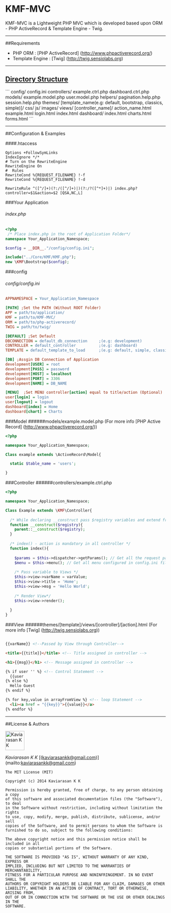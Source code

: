 KMF-MVC
=======

<p>KMF-MVC is a Lightweight PHP MVC which is developed based upon ORM - PHP ActiveRecord & Template Engine - Twig.</p>
<hr/>


##Requirements
- PHP ORM : [PHP ActiveRecord] (http://www.phpactiverecord.org/)
- Template Engine : [Twig] (http://twig.sensiolabs.org)
 
<hr/>

<h2><u>Directory Structure</u></h2>
```
config/
  config.ini
controllers/
  example.ctrl.php
  dashboard.ctrl.php
models/
  example.model.php
  user.model.php
helpers/
  pagination.help.php
  session.help.php
themes/
  [template_name(e.g: default, bootstrap, classics, simple)]/
    css/
    js/
    images/
    views/
      [controller_name]/
        action_name.html
        example.html
        login.html
        index.html
      dashboard/
        index.html
        charts.html
        forms.html
```
<hr/>

##Configuration & Examples

####.htaccess
```htaccess
Options +FollowSymLinks
IndexIgnore */*
# Turn on the RewriteEngine
RewriteEngine On
#  Rules
RewriteCond %{REQUEST_FILENAME} !-f
RewriteCond %{REQUEST_FILENAME} !-d

RewriteRule ^([^/]+)(?:/([^/]+)|)(?:/?([^*]+)|) index.php?controller=$1&action=$2 [QSA,NC,L]
```

###Your Application 
###### index.php
```php
<?php
 /* Place index.php in the root of Application Folder*/
namespace Your_Application_Namespace;

$config = __DIR__."/config/config.ini";

include("../Core/KMF/KMF.php");
new \KMF\Bootstrap($config);

```

###config
###### config/config.ini
```ini
APPNAMESPACE = Your_Application_Namespace

[PATH] ;Set the PATH (Without ROOT Folder)
APP = path/to/application/
KMF = path/to/KMF-MVC/
ORM = path/to/php-activerecord/
TWIG = path/to/twig/

[DEFAULT] ;Set Default
DBCONNECTION = default_db_connection     ;(e.g: development)
CONTROLLER = default_controller          ;(e.g: dashboard)
TEMPLATE = default_template_to_load      ;(e.g: default, simple, classic...)

[DB] ;Assgin DB Connection of Application
development[USER] = root                        
development[PASS] = password                    
development[HOST] = localhost                   
development[PORT] = 3306                        
development[NAME] = DB_NAME                     

[MENU]  ;Set MENU controller[action] equal to title/action (Optional)
user[login] = login                             
user[logout] = logout
dashboard[index] = Home
dashboard[chart] = Charts
```

###Model 
######models/example.model.php (For more info [PHP Active Record] (http://www.phpactiverecord.org/))
```php
<?php

namespace Your_Application_Namespace;

Class example extends \ActiveRecord\Model{

  static $table_name = 'users';

}

```

###Controller 
######controllers/example.ctrl.php
```php
<?php

namespace Your_Application_Namespace;

Class Example extends \KMF\Controller{
  
  /* While declaring __construct pass $registry variables and extend from parent*/
  function __construct($registry){
    parent::__construct($registry);
  }
  
  /* index() - action is mandatory in all controller */
  function index(){
  
    $params = $this->dispatcher->getParams(); // Get all the request passed through URL i.e $_GET
    $menu = $this->menu(); // Get all menu configured in config.ini file
    
    /* Pass variable to Views */
    $this->view->varName = varValue;
    $this->view->title = 'Home';
    $this->view->msg = 'Hello World';
    
    /* Render View*/
    $this->view->render();
    
  }
}
```

###View 
######themes/[template]/views/[controller]/[action].html  (For more info [Twig] (http://twig.sensiolabs.org))
```html

{{varName}} <!--Passed by View through Controller-->

<title>{{title}}</title> <!-- Title assigned in controller -->

<h1>{{msg}}</h1> <!-- Message assigned in controller -->

{% if user '' %} <!-- Control Statement -->
  {{user
{% else %}
  Hello Guest
{% endif %}

{% for key,value in arrayFromView %} <!-- loop Statement -->
  <li><a href = "{{key}}">{{value}}</a>
{% endfor %}
```

<hr/>


##License & Authors

<img class="commit-form-avatar js-avatar" width="60" height="60" src="https://avatars2.githubusercontent.com/u/2240650?s=140" data-user="2240650" alt="Kaviarasan K K"></img>

*Kaviarasan K K* [(kaviarasankk@gmail.com)] (mailto:kaviarasankk@gmail.com)  

```
The MIT License (MIT)

Copyright (c) 2014 Kaviarasan K K

Permission is hereby granted, free of charge, to any person obtaining a copy
of this software and associated documentation files (the "Software"), to deal
in the Software without restriction, including without limitation the rights
to use, copy, modify, merge, publish, distribute, sublicense, and/or sell
copies of the Software, and to permit persons to whom the Software is
furnished to do so, subject to the following conditions:

The above copyright notice and this permission notice shall be included in all
copies or substantial portions of the Software.

THE SOFTWARE IS PROVIDED "AS IS", WITHOUT WARRANTY OF ANY KIND, EXPRESS OR
IMPLIED, INCLUDING BUT NOT LIMITED TO THE WARRANTIES OF MERCHANTABILITY,
FITNESS FOR A PARTICULAR PURPOSE AND NONINFRINGEMENT. IN NO EVENT SHALL THE
AUTHORS OR COPYRIGHT HOLDERS BE LIABLE FOR ANY CLAIM, DAMAGES OR OTHER
LIABILITY, WHETHER IN AN ACTION OF CONTRACT, TORT OR OTHERWISE, ARISING FROM,
OUT OF OR IN CONNECTION WITH THE SOFTWARE OR THE USE OR OTHER DEALINGS IN THE
SOFTWARE.
```

